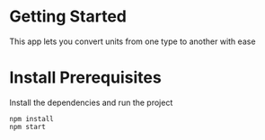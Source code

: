 # Getting Started
This app lets you convert units from one type to another with ease

# Install Prerequisites
Install the dependencies and run the project
```
npm install
npm start
```